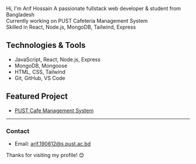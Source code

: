 Hi, I'm Arif Hossain
A passionate fullstack web developer & student from Bangladesh  
Currently working on PUST Cafeteria Management System  
Skilled in React, Node.js, MongoDB, Tailwind, Express

## Technologies & Tools

-  JavaScript, React, Node.js, Express
-  MongoDB, Mongoose
-  HTML, CSS, Tailwind
-  Git, GitHub, VS Code

## Featured Project

- [PUST Cafe Management System](https://github.com/Arifhossain2023/PUST-Cafe)

---

### Contact

-  Email: arif.190612@s.pust.ac.bd

Thanks for visiting my profile! 😊
